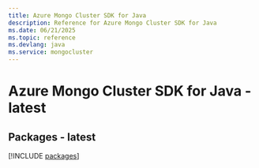 ```yaml
---
title: Azure Mongo Cluster SDK for Java
description: Reference for Azure Mongo Cluster SDK for Java
ms.date: 06/21/2025
ms.topic: reference
ms.devlang: java
ms.service: mongocluster
---
```

# Azure Mongo Cluster SDK for Java - latest
## Packages - latest
[!INCLUDE [packages](mongo-cluster-index.md)]